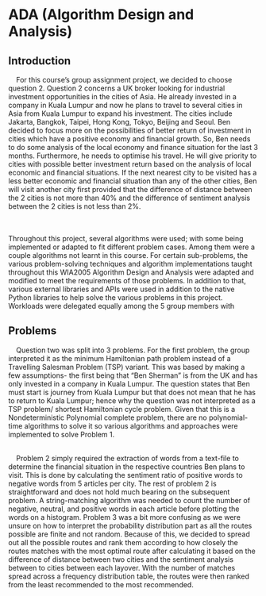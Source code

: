 # ADA (Algorithm Design and Analysis)

## Introduction 
&nbsp;&nbsp;&nbsp; For this course’s group assignment project, we decided to choose question 2. 
Question 2 concerns a UK broker looking for industrial investment opportunities in the cities 
of Asia. He already invested in a company in Kuala Lumpur and now he plans to travel to 
several cities in Asia from Kuala Lumpur to expand his investment. The cities include Jakarta, 
Bangkok, Taipei, Hong Kong, Tokyo, Beijing and Seoul. Ben decided to focus more on the 
possibilities of better return of investment in cities which have a positive economy and 
financial growth. So, Ben needs to do some analysis of the local economy and finance 
situation for the last 3 months. Furthermore, he needs to optimise his travel. He will give 
priority to cities with possible better investment return based on the analysis of local 
economic and financial situations. If the next nearest city to be visited has a less better 
economic and financial situation than any of the other cities, Ben will visit another city first 
provided that the difference of distance between the 2 cities is not more than 40% and the 
difference of sentiment analysis between the 2 cities is not less than 2%. 

<br>&nbsp;&nbsp;&nbsp;  
Throughout this project, several algorithms were used; with some being implemented 
or adapted to fit different problem cases. Among them were a couple algorithms not learnt 
in this course. For certain sub-problems, the various problem-solving techniques and 
algorithm implementations taught throughout this WIA2005 Algorithm Design and Analysis 
were adapted and modified to meet the requirements of those problems. In addition to that, 
various external libraries and APIs were used in addition to the native Python libraries to help 
solve the various problems in this project. Workloads were delegated equally among the 5 
group members with

## Problems 
&nbsp;&nbsp;&nbsp; 
Question two was split into 3 problems. For the first problem, the group interpreted it as the 
minimum Hamiltonian path problem instead of a Travelling Salesman Problem (TSP) variant. 
This was based by making a few assumptions- the first being that “Ben Sherman” is from the 
UK and has only invested in a company in Kuala Lumpur. The question states that Ben must 
start is journey from Kuala Lumpur but that does not mean that he has to return to Kuala 
Lumpur; hence why the question was not interpreted as a TSP problem/ shortest Hamiltonian 
cycle problem. Given that this is a Nondeterministic Polynomial complete problem, there are 
no polynomial-time algorithms to solve it so various algorithms and approaches were 
implemented to solve Problem 1. 

<br>&nbsp;&nbsp;&nbsp;
Problem 2 simply required the extraction of words from a text-file to determine the 
financial situation in the respective countries Ben plans to visit. This is done by calculating the 
sentiment ratio of positive words to negative words from 5 articles per city. The rest of 
problem 2 is straightforward and does not hold much bearing on the subsequent problem. A 
string-matching algorithm was needed to count the number of negative, neutral, and positive 
words in each article before plotting the words on a histogram.
Problem 3 was a bit more confusing as we were unsure on how to interpret the 
probability distribution part as all the routes possible are finite and not random. Because of 
this, we decided to spread out all the possible routes and rank them according to how closely 
the routes matches with the most optimal route after calculating it based on the difference 
of distance between two cities and the sentiment analysis between to cities between each 
layover. With the number of matches spread across a frequency distribution table, the routes 
were then ranked from the least recommended to the most recommended.
